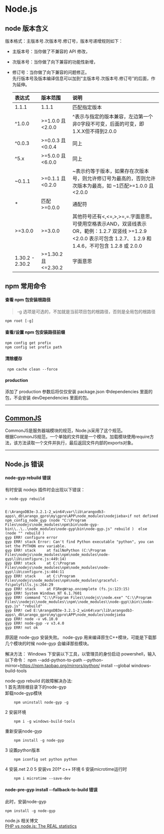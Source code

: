 
# Node.js

## node 版本含义

版本格式：主版本号.次版本号.修订号，版本号递增规则如下：

* 主版本号：当你做了不兼容的 API 修改，
* 次版本号：当你做了向下兼容的功能性新增，
* 修订号：当你做了向下兼容的问题修正。    
先行版本号及版本编译信息可以加到“主版本号.次版本号.修订号”的后面，作为延伸。

  |表达式|版本范围|说明|
  |:-|:--|:-----|
  |1.1.1|1.1.1|匹配指定版本|
  |^1.0.0	|>=1.0.0 且 <2.0.0	|^表示与指定的版本兼容，左边第一个非0字段不可变，后面的可变，即1.X.X但不得到2.0.0|
  |^0.0.3	|>=0.0.3 且 <0.0.4 |同上|
  |^5.x	|>=5.0.0 且 <6.0.0	|同上|
  |~0.1.1	|>=0.1.1 且 <0.2.0	|~表示约等于版本，如果存在次版本号，则允许修订号为最高的，否则允许次版本为最高，如 ~1匹配>=1.0.0 且 <2.0.0|
  |*	|匹配 >=0.0.0	|通配符|
  |>=3.0.0	|>=3.0.0	|其他符号还有<,<=,>,>=,=.字面意思。可使用空格表示AND，双竖线表示OR，範例：1.2.7 双竖线 >=1.2.9 <2.0.0 表示可包含 1.2.7、    1.2.9 和 1.4.6，不可包含 1.2.8 或 2.0.0|
  |1.30.2 - 2.30.2	|>=1.30.2 且 <=2.30.2|	字面意思|



## npm 常用命令
#### 查看 npm 包安装根路径
> -g 选项是可选的，不加就是当前项目包的根路径，否则是全局包的根路径  

    npm root [-g]

#### 查看/设置 npm 包安装路径前缀

    npm config get prefix
    npm config set prefix path

#### 清除缓存

     npm cache clean --force

#### production
添加了 production 参数后将仅仅安装  package.json 中dependencies 里面的包，不会安装 devDependencies 里面的包。


***

## [CommonJS](http://www.commonjs.org/)
CommonJS是服务器端模块的规范，Node.js采用了这个规范。    
根据CommonJS规范，一个单独的文件就是一个模块。加载模块使用require方法，该方法读取一个文件并执行，最后返回文件内部的exports对象。

***

## Node.js 错误
  
#### node-gyp rebuild 错误

有时安装 nodejs 插件时会出现以下错误：

    > node-gyp rebuild


    E:\ArangoDB3e-3.2.1-2_win64\var\lib\arangodb3-apps\_db\arango_gpro\my\gpro\APP\node_modules\nodejieba>if not defined npm_config_node_gyp (node "C:\Program Files\nodejs\node_modules\npm\bin\node-gyp-bin\\..\..\node_modules\node-gyp\bin\node-gyp.js" rebuild )  else (node "" rebuild )
    gyp ERR! configure error
    gyp ERR! stack Error: Can't find Python executable "python", you can set the PYTHON env variable.
    gyp ERR! stack     at failNoPython (C:\Program Files\nodejs\node_modules\npm\node_modules\node-gyp\lib\configure.js:449:14)
    gyp ERR! stack     at C:\Program Files\nodejs\node_modules\npm\node_modules\node-gyp\lib\configure.js:404:11
    gyp ERR! stack     at C:\Program Files\nodejs\node_modules\npm\node_modules\graceful-fs\polyfills.js:264:29
    gyp ERR! stack     at FSReqWrap.oncomplete (fs.js:123:15)
    gyp ERR! System Windows_NT 6.1.7601
    gyp ERR! command "C:\\Program Files\\nodejs\\node.exe" "C:\\Program Files\\nodejs\\node_modules\\npm\\node_modules\\node-gyp\\bin\\node-gyp.js" "rebuild"
    gyp ERR! cwd E:\ArangoDB3e-3.2.1-2_win64\var\lib\arangodb3-apps\_db\arango_gpro\my\gpro\APP\node_modules\nodejieba
    gyp ERR! node -v v6.10.0
    gyp ERR! node-gyp -v v3.4.0
    gyp ERR! not ok

原因是 node-gyp 安装失败。 node-gyp 用来编译原生C++模块，可能是下载那几个模块的时候 node-gyp 会编译那些模块。

解决方法： 
Windows 下安装以下工具，以管理员的身份启动 powershell，输入以下命令：
    npm --add-python-to-path --python-mirror=https://npm.taobao.org/mirrors/python/ install --global windows-build-tools

node-gyp rebuild 的故障解决办法:      
1 首先清除根目录下的node-gyp  
卸载node-gyp模块   

        npm uninstall node-gyp -g
2 安装环境 

        npm i -g windows-build-tools
重新安装node-gyp

        npm install -g node-gyp
3 设置python版本

        npm iconfig set python python
4 安装.net 2.0 
5 安装vs 201*  c++  环境
6 安装microtime运行时

        npm i microtime --save-dev



#### node-pre-gyp install --fallback-to-build 错误
此时，安装node-gyp

    npm install -g node-gyp



node.js 相关博文    
[PHP vs node.js: The REAL statistics](https://prahladyeri.com/blog/2014/06/php-vs-node-js-real-statistics.html)    



